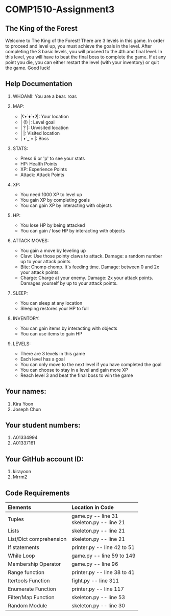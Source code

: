# COMP1510-Assignment3
##  The King of the Forest

Welcome to The King of the Forest! There are 3 levels in this game. In order to proceed and level up, you must 
achieve the goals in the level. After completing the 3 basic levels, you will proceed to the 4th and 
final level. In this level, you will have to beat the final boss to complete the game. If at any 
point you die, you can either restart the level (with your inventory) or quit the game. Good luck!
## Help Documentation

1. WHOAMI: You are a bear. roar.

2. MAP:
    - |ʕ•`ᴥ´•ʔ|: Your location
    - |  (!)  |: Level goal
    - |   ?   |: Unvisited location
    - |       |: Visited location
    - | •`_´• |: Boss

3. STATS:
    - Press 6 or 'p' to see your stats
    - HP: Health Points
    - XP: Experience Points
    - Attack: Attack Points

4. XP:
    - You need 1000 XP to level up
    - You gain XP by completing goals
    - You can gain XP by interacting with objects

5. HP:
    - You lose HP by being attacked
    - You can gain / lose HP by interacting with objects

6. ATTACK MOVES:
    - You gain a move by leveling up
    - Claw: Use those pointy claws to attack. Damage: a random number up to your attack points
    - Bite: Chomp chomp. It's feeding time. Damage: between 0 and 2x your attack points.
    - Charge: Charge at your enemy. Damage: 2x your attack points. Damages yourself by up to your attack points.

7. SLEEP:
    - You can sleep at any location
    - Sleeping restores your HP to full

8. INVENTORY:
    - You can gain items by interacting with objects
    - You can use items to gain HP

9. LEVELS:
    - There are 3 levels in this game
    - Each level has a goal
    - You can only move to the next level if you have completed the goal
    - You can choose to stay in a level and gain more XP
    - Reach level 3 and beat the final boss to win the game


## Your names:
1. Kira Yoon
2. Joseph Chun

## Your student numbers:
1. A01334994
2. A01337161

## Your GitHub account ID:
1. kirayoon
2. Mrrm2

## Code Requirements
| Elements                | Location in Code                                |
|:------------------------|:------------------------------------------------|
| Tuples                  | game.py -- line 31 </br> skeleton.py -- line 21 |
| Lists                   | skeleton.py -- line 21                          |
| List/Dict comprehension | skeleton.py -- line 21                          |
| If statements           | printer.py -- line 42 to 51                     |
| While Loop              | game.py -- line 59 to 149                       |
| Membership Operator     | game.py -- line 96                              |
| Range function          | printer.py -- line 38 to 41                     |
| Itertools Function      | fight.py -- line 311                            |
| Enumerate Function      | printer.py -- line 117                          |
| Filter/Map Function     | skeleton.py -- line 53                          |
| Random Module           | skeleton.py -- line 30                          |